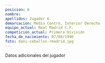 ```yaml
---
posicion: 6
nombre: 
apellidos: Jugador 6
demarcacion: Medio Centro, Interior Derecho
equipo_actual: Real Madrid C.F.
competicion_actual: Primera División
fecha_de_nacimiento: 07/08/1996
foto: dani-ceballos-rmadrid.jpg
---
```

Datos adicionales del jugador
